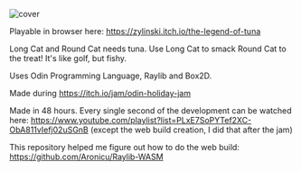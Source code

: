 ![cover](https://github.com/user-attachments/assets/8091a9c5-abcb-4841-9253-6451d242571e)

Playable in browser here: https://zylinski.itch.io/the-legend-of-tuna

Long Cat and Round Cat needs tuna. Use Long Cat to smack Round Cat to the treat! It's like golf, but fishy.

Uses Odin Programming Language, Raylib and Box2D.

Made during https://itch.io/jam/odin-holiday-jam

Made in 48 hours. Every single second of the development can be watched here: https://www.youtube.com/playlist?list=PLxE7SoPYTef2XC-ObA811vIefj02uSGnB (except the web build creation, I did that after the jam)

This repository helped me figure out how to do the web build: https://github.com/Aronicu/Raylib-WASM
